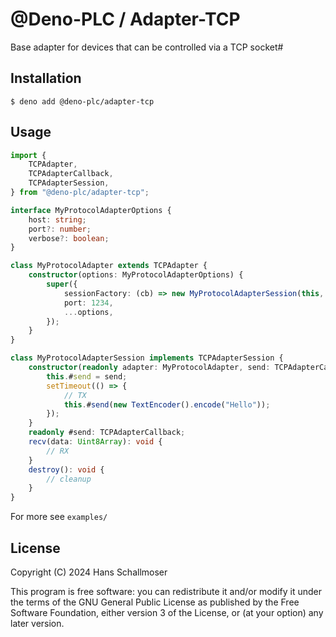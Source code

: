 # @Deno-PLC / Adapter-TCP

Base adapter for devices that can be controlled via a TCP socket#

## Installation

`$ deno add @deno-plc/adapter-tcp`

## Usage

```ts
import {
    TCPAdapter,
    TCPAdapterCallback,
    TCPAdapterSession,
} from "@deno-plc/adapter-tcp";

interface MyProtocolAdapterOptions {
    host: string;
    port?: number;
    verbose?: boolean;
}

class MyProtocolAdapter extends TCPAdapter {
    constructor(options: MyProtocolAdapterOptions) {
        super({
            sessionFactory: (cb) => new MyProtocolAdapterSession(this, cb),
            port: 1234,
            ...options,
        });
    }
}

class MyProtocolAdapterSession implements TCPAdapterSession {
    constructor(readonly adapter: MyProtocolAdapter, send: TCPAdapterCallback) {
        this.#send = send;
        setTimeout(() => {
            // TX
            this.#send(new TextEncoder().encode("Hello"));
        });
    }
    readonly #send: TCPAdapterCallback;
    recv(data: Uint8Array): void {
        // RX
    }
    destroy(): void {
        // cleanup
    }
}
```

For more see `examples/`

## License

Copyright (C) 2024 Hans Schallmoser

This program is free software: you can redistribute it and/or modify it under
the terms of the GNU General Public License as published by the Free Software
Foundation, either version 3 of the License, or (at your option) any later
version.
